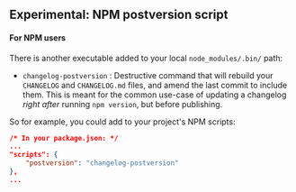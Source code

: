## Experimental: NPM postversion script

#### For NPM users
There is another executable added to your local `node_modules/.bin/` path:
- `changelog-postversion` : Destructive command that will rebuild your `CHANGELOG` and `CHANGELOG.md` files, and amend the last commit to include them. This is meant for the common use-case of updating a changelog *right after* running `npm version`, but before publishing. 

So for example, you could add to your project's NPM scripts:

```json
/* In your package.json: */
...
"scripts": {
    "postversion": "changelog-postversion"
},
...
```
